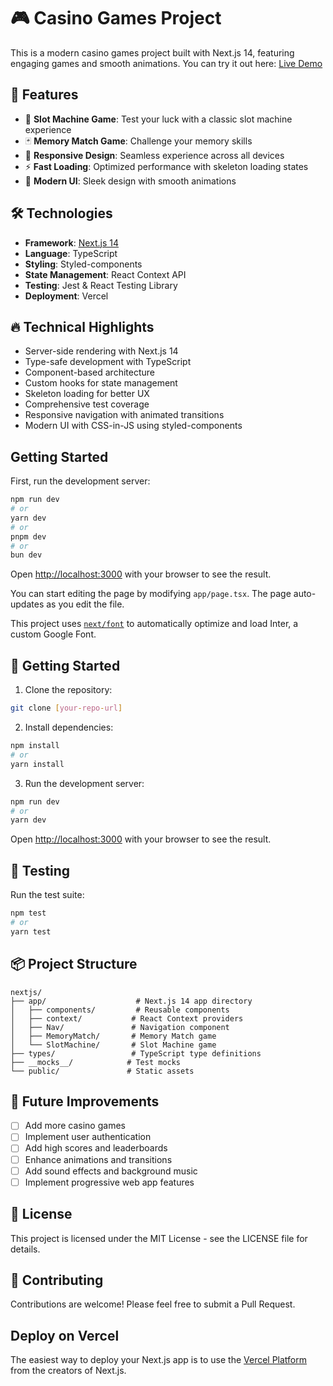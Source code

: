 # 🎮 Casino Games Project

This is a modern casino games project built with Next.js 14, featuring engaging games and smooth animations. You can try it out here: [Live Demo](https://nextjs-snowy-six-62.vercel.app/)

## 🎲 Features

- 🎰 **Slot Machine Game**: Test your luck with a classic slot machine experience
- 🃏 **Memory Match Game**: Challenge your memory skills
- 📱 **Responsive Design**: Seamless experience across all devices
- ⚡ **Fast Loading**: Optimized performance with skeleton loading states
- 🎨 **Modern UI**: Sleek design with smooth animations

## 🛠️ Technologies

- **Framework**: [Next.js 14](https://nextjs.org/)
- **Language**: TypeScript
- **Styling**: Styled-components
- **State Management**: React Context API
- **Testing**: Jest & React Testing Library
- **Deployment**: Vercel

## 🔥 Technical Highlights

- Server-side rendering with Next.js 14
- Type-safe development with TypeScript
- Component-based architecture
- Custom hooks for state management
- Skeleton loading for better UX
- Comprehensive test coverage
- Responsive navigation with animated transitions
- Modern UI with CSS-in-JS using styled-components

## Getting Started

First, run the development server:

```bash
npm run dev
# or
yarn dev
# or
pnpm dev
# or
bun dev
```

Open [http://localhost:3000](http://localhost:3000) with your browser to see the result.

You can start editing the page by modifying `app/page.tsx`. The page auto-updates as you edit the file.

This project uses [`next/font`](https://nextjs.org/docs/basic-features/font-optimization) to automatically optimize and load Inter, a custom Google Font.

## 🚀 Getting Started

1. Clone the repository:

```bash
git clone [your-repo-url]
```

2. Install dependencies:

```bash
npm install
# or
yarn install
```

3. Run the development server:

```bash
npm run dev
# or
yarn dev
```

Open [http://localhost:3000](http://localhost:3000) with your browser to see the result.

## 🧪 Testing

Run the test suite:

```bash
npm test
# or
yarn test
```

## 📦 Project Structure

```
nextjs/
├── app/                    # Next.js 14 app directory
│   ├── components/         # Reusable components
│   ├── context/           # React Context providers
│   ├── Nav/               # Navigation component
│   ├── MemoryMatch/       # Memory Match game
│   └── SlotMachine/       # Slot Machine game
├── types/                 # TypeScript type definitions
├── __mocks__/            # Test mocks
└── public/               # Static assets
```

## 🎯 Future Improvements

- [ ] Add more casino games
- [ ] Implement user authentication
- [ ] Add high scores and leaderboards
- [ ] Enhance animations and transitions
- [ ] Add sound effects and background music
- [ ] Implement progressive web app features

## 📄 License

This project is licensed under the MIT License - see the LICENSE file for details.

## 🤝 Contributing

Contributions are welcome! Please feel free to submit a Pull Request.

## Deploy on Vercel

The easiest way to deploy your Next.js app is to use the [Vercel Platform](https://vercel.com/new?utm_medium=default-template&filter=next.js&utm_source=create-next-app&utm_campaign=create-next-app-readme) from the creators of Next.js.
